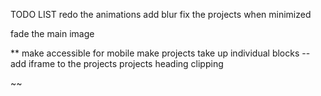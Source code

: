 TODO LIST
redo the animations
add blur
fix the projects when minimized 

fade the main image

** make accessible for mobile
make projects take up individual blocks
-- add iframe to the projects
projects heading clipping 



~~
